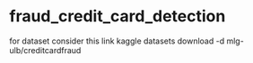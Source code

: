 # fraud_credit_card_detection


for dataset consider this link
kaggle datasets download -d mlg-ulb/creditcardfraud
